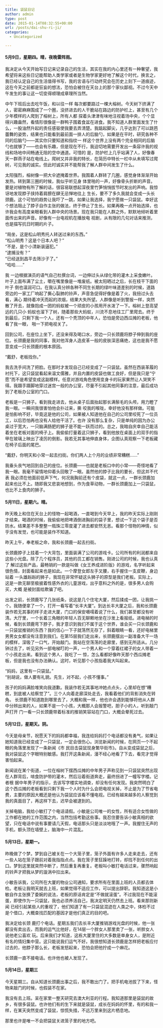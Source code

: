 ```yaml
---
title: 袋鼠日记
author: admin
type: post
date: 2015-01-14T08:32:55+00:00
url: /posts/dai-shu-ri-ji/
categories:
  - Uncategorized

---
```

#### 5月9日，星期四。晴，夜晚雷阵雨。

我决定从今天开始写日记来记录自己的生活，其实在我的内心里还有一种奢望，我希望将来这些日记能帮助人类学家或者是生物学家更好地了解这个时代，换言之，我已经认定自己的生活值得书写，我的言语与行动终究会在历史上刻下一道痕迹，这在今天之前都是狂妄的想法，恐怕会被住在天台上的那个家伙鄙视。不过今天中午发生的事让这一切变得顺理成章理所当然。

中午下班后出去吃午饭，和以往一样 每次都要路过一棵大榕树。今天树下挤满了人，密密麻麻围成了一个圈，没挤进去的人干脆站在路边的防护栏上，甚至有几个少年模样的人爬到了榕树上，所有人都 探着头津津有味地注视着场中央，个个显得兴趣盎然，看情形很像是一群鸭子围着食盆在进食。我不知道人群里面发生了什么，一股油然升起的责任感驱使我要去弄清楚。我踮起脚尖，几乎达到了可以跳芭蕾舞的姿势，结果也只能看到最前面一排人的后脑勺，如果是在平时，研究各种不同的后脑勺——其实你只要知道和指纹一 样这个世界上没有两个完全相同的后脑勺也就够了——也会有乐趣，但是现在不行，我迫切地需要开发出一条容许我的视线和场地中间畅通无阻的空中通道。可惜的 是，防护栏上几乎站满了人，好像春天一群燕子站在电线上。爬树又并非我的特长，在简历中特长一栏中从未填写过爬树，可见我的诚实。但此时诚实并不能帮我了解人群中间发生了什么。

太阳强烈，榕树像一把大伞遮掩着世界。我围着人群转了几圈，感觉身体渐渐开始发热。转到第三圈的时候，我似乎听见身 体里啪的一声，好像骨头折断的声音。要是对植物有所了解的话，很容易联想起深夜里竹笋悄悄拔节时发出的声响。我惊讶地发现脖子挟持着肩膀在肆无忌惮地往上 生长，要不了多久我就会变成一头长颈鹿。这个可怕的趋势让我吓了一跳，如果让我选择，我宁愿做一只袋鼠。幸好这个想法阻止了脖子自作主张的做法，终于停止了生长。如果再晚一点开始选择，也许我会有高度亲眼看到人群中央的场景。现在我只能在人群之外，默默地倾听着里面传出来的声音。好像有一台电视机在播放电 视剧，从有限的几句对话来推测，也是描写抗日时期的片子。

“局坐，这是松山明秀托人转送过来的东西。”   
“松山明秀？这是个日本人吧？”   
“不是，是个小清新装逼犯。”   
“逮捕没有？”   
“已经送到昌平去筛沙子了。”   
“哈哈……”

我 一边根据演员的语气自己杜撰台词，一边伸过头从绿化带的灌木上采食嫩叶。叶子上面布满了尘土，嚼在嘴里像是一堆废纸。被太阳晒过之后，长在枝干下面的叶子 倒也温润可口。在我认真分辨各种不同生长期的绿叶味道差别的时候，道路旁边的一家工厂响起了撕心裂肺的铃声，声音急促得好像是着了火，我扭过头去看，满心 期待着冲天而起的浓烟，结果大失所望。人群像是听到警报一样，突然散了开去，就像抱成一团的蚂蚁被一个顽皮的小孩用开水泼了一下。榕树上登高望远的几只小 蚂蚁也溜下了树，随着那些大蚂蚁，川流不息地往工厂里爬去。终于到最后，只剩下我一个人，还有一个秃顶的中年人，恐怕是旁边西瓜摊的老板，他看了我一眼， 啪一下把电视关了。

回到公司，在座位上坐下，还没来得及喝口水，旁边一只长颈鹿将脖子伸到我的座位。长颈鹿是我的同事，我对他浑身人造皮革一般的皮肤深恶痛绝，这也是我不愿意变成一只长颈鹿的根本原因。

“戴舒，老板找你。”

我去洗手间洗了把脸。在那时才发现自己已经变成了一只袋鼠。虽然在西装革履的衬托下，这只袋鼠看起来温文儒雅，并且内置的皮袋也做工良好，但是我只是“宁 愿”而不是希望变成这副模样。任意对游戏角色使用变身卡的玩家果然让人哭笑不得。我蹑手蹑脚地穿过迷宫一般的办公室，尽量不引起其他同事的注意，最后成功 到了老板办公室的门口。

老板是一只狮子。看到我走进去，他从桌子后面抬起那长满鬃毛的头颅，用力瞪了我一眼。一瞬间我很害怕他会扑过来，撕 咬我的喉咙，幸好他没有那样做。可能是怕影响不好，毕竟这是他的公司，如果被人知道他在自己的公司里咬死了一位员工，以后恐怕再也没有人给他干活了。也许 没有那么复杂，只是单纯的因为办公桌过于宽大，一只脑满肠肥的狮子是不能一跃而过的。总之，我暗自庆幸自己能活着坐在老板对面的椅子上。我偷偷打量着这只狮子，看到他放在桌面上的双手的指甲在玻璃上映出了凌厉的倒影。我若无其事地伸直身体，企图认真观察一下老板藏在椅子后面的尾巴。

“戴舒，你明天和小常一起去扫街。你们两人上个月的业绩非常糟糕……”

我垂头丧气地回到自己的座位。长颈鹿——也就是老板口中的小常——奇怪地看了我一眼。我毫不留情地仰着头回敬了一眼。虽然他的脖子比我的要长，但这并不代表 我必须在他面前低声下气，何况我胸前还有个皮袋，就这一点，一群长颈鹿加起来也比不上。随即我又悲哀地想到，作为食草动物，一群长颈鹿加上一只袋鼠，也比不上食肉的狮子。

#### 5月11日，星期六。晴。

昨天晚上和住在天台上的怪物一起喝酒，一直喝到今天早上，我的昨天实际上刚刚才结束。喝酒的时候，我偷偷地把啤酒倒进胸前的袋子里，想试一下这个袋子是否防水。结果差不多整整一瓶珠江零度灌了进去都安然无恙。看那个怪物的神情，似乎没有发觉，也可能是装作不知道。

昨天上午，奉老板之命，我和长颈鹿一起去扫街。

长颈鹿脖子上挂着一个大背包，里面装满了公司的游戏卡。公司所有的利润都来自这些小光盘。除了几个程序员，其他的员工都在销售。刚进公司的时候，我也认真了 解过这些产品，最畅销的一款是叫做《女王养成进阶版》的游戏，名字听起来很色情，封面看起来也是如此。一个摩登女郎左手叉腰，右手握住一支皮鞭，身边站着 一头雄赳赳的狮子，我现在非常怀疑这头狮子的原型是我们老板。实际上，这是一款无聊至极披着性感外衣的儿童游戏，出乎意料之外的是，很多男人会购买，大概 是被封面给欺骗了吧。

出发之前，长颈鹿写了几张纸条，说这是几个住宅大厦，然后揉成一团，让我挑一个。我随便拿了一个，打开一看写着“长丰大厦”。到达长丰大厦之后，我和长颈鹿装作若无其事的样子走进大厦，门口的保安嗫嚅着说了什么，我们甚至都没有听清。大厅里，一个长着三角眼的年轻人百无聊赖地坐在沙发上看报纸。进电梯的时候，看到长颈鹿弯下脖子，我才意识到我们不属于这个世界，谁会买一只长颈鹿和一只袋鼠推销的东西？我的信心一下子就荡然无存了，斜着眼睛一看，还好电梯里男男女女都没有注意到我们。在第15层我们走出来，长颈鹿摆出一副准备大干一场的模样，深吸了一口气，开始敲门。我站在空荡荡的走廊里，感到无所适从。几分钟过去了，听见另外一部电梯叮的一声，一个男人和一个穿着红裙子的女人带着一个小孩走出来。看到这个男人，我吃了一 惊，怎么看都好像昨天那个西瓜摊老板，但是我也没有办法确认。这时，听见那个小孩指着我大叫起来。

“妈妈，这里有一只袋鼠。”   
“别胡说，做人要有礼貌。先生，对不起，小孩不懂事。”

孩子的妈妈满脸堆笑向我道歉。我装作若无其事地冲她点点头，心里却在想“糟糕，到底被人给察觉了”。三个人向着走廊深处走去，我看着他们的背影消失在转角。 长颈鹿不知道跑到哪里去了，大概和我一样，他也许会遇到能够将他从人群中分辨出来的人，如果不是一个小孩，大概那人会报警吧，胆子小的人，听到敲门声打开 门一看一只长颈鹿带着标准的推销笑容站在门口，大概会晕死过去。

#### 5月12日，星期天。阴。

今天是母亲节，祝愿天下的妈妈都幸福，我连给妈妈打个电话都没有勇气，如果让她知道我已经变成了一只袋鼠，一定会很伤心。浏览新闻的时候，在网页一个不起眼的角落里发现了一条新闻《市 民目击袋鼠现身繁华街市》。自从变成袋鼠之后，我对袋鼠这个字眼特别敏感。我打开这条新闻，漫不经心地看了下去，看完才觉得害怕起来。

新闻说在某个街道，一位在榕树下摆西瓜摊的中年男子声称见到一只袋鼠突然出现在人群背后，啃食防护带的灌木，然后沿着街道奔走，最终拐进了一幢写字楼。记者根 据中年男子的指示，去该写字楼实地调查，却没有任何发现。我突然明白了这个西瓜摊的老板看到只剩下我一个人时为什么会把电视关掉，不止是为了节省电费，主要的原因大概还是他认为袋鼠应该看不懂电视。已经有越来越多的人察觉到我的真面目了，再这样下去，迟早会被逮到的。

关掉电脑，我给小敏打了个电话请假。小敏是公司唯一的女性，所有适合女性做的工作都在她的工作范围之内，当然包括考勤这些事。我忍住要告诉小敏真相的欲望，只在电话中说有事要请几天假，电话那头只是淡淡地哦了一声。我握住无声的手机，额头顶在墙壁上，脑海中一片混乱。

#### 5月13日，星期一。

昨晚做了个梦。梦到自己被关在一个大笼子里，笼子外面有许多人走来走去，还有一些人站在笼子跟前对着我指指点点。我在笼子里狂躁地打转，却找不到任何的出口。梦到这里就突然中断了，然后重复再重复。老板叫小敏打电话过来，骤然响起的铃声才把我从梦的漩涡中拉出来。

小敏告诉我，公司所在大厦的物业公司通知，要求所有在里面上班的人员都去体检。老板让我明天就去上班，如果觉得不适应工作，可以提出辞职。我知道这是小敏自作主张换了委婉的说法，老板的原话肯定是“不做就滚蛋”。不过我现在不能滚蛋，即使作为一只袋鼠，我也必须养活自己，我决定明天仍然去上班。看来那则新闻 已经引起某些人的重视了，他们知道了有一只袋鼠混迹在人类之中，体检不过是个借口，大概查找匹配的基因才是他们真正的目的吧。

我决定给长颈 鹿打个电话。星期五我们去长丰大厦推销游戏光盘的时候，他一张都没有卖出去，而我的运气比他好，在14层一个胖女人那里卖了一张，听胖女人说他老公喜欢 玩。后来我们才知道，这栋大厦里住的大多数是单身女人，是附近有名的情妇集中营。这只能说我们运气不好。我很想知道长颈鹿是怎样把老板应付过去的，他脖子那么长，老板发怒起来，恐怕会把他拧成一个麻花。

长颈鹿一直不接电话。也许他也被人发现了。

#### 5月14日，星期三

今天星期三。自从知道长颈鹿出事之后，我不敢出门了。把手机电池拔了下来，怪物来敲门的时候，也假装不在家。

我没有去上班。呆在家里一整天研究去澳大利亚的行程。我知道那里是袋鼠的故乡，有很多袋鼠。也许他们有的生下来就是袋鼠，成长在妈妈的怀里，有的和我一样，在某天突然变成了袋鼠，惊慌失措，不远万里来到这片栖息地。

那里也许是唯一不会把袋鼠关进笼子里的地方吧。